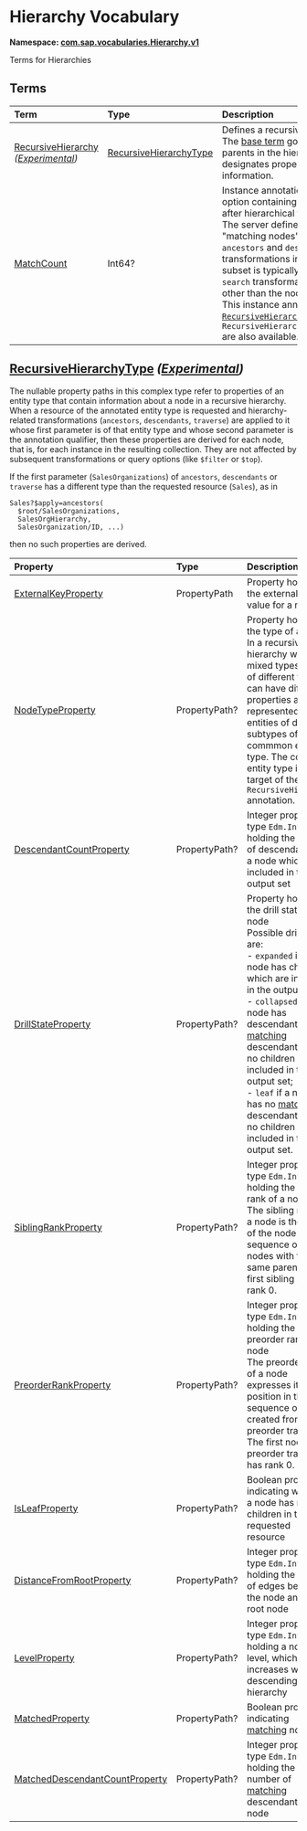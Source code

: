 # Hierarchy Vocabulary
**Namespace: [com.sap.vocabularies.Hierarchy.v1](Hierarchy.xml)**

Terms for Hierarchies


## Terms

Term|Type|Description
:---|:---|:----------
[RecursiveHierarchy](./Hierarchy.xml#L38:~:text=<Term%20Name="-,RecursiveHierarchy,-") *([Experimental](Common.md#Experimental))*|[RecursiveHierarchyType](#RecursiveHierarchyType)|<a name="RecursiveHierarchy"></a>Defines a recursive hierarchy<br>The [base term](https://oasis-tcs.github.io/odata-vocabularies/vocabularies/Org.OData.Aggregation.V1.html#RecursiveHierarchy) governs what are the nodes and parents in the hierarchy, whereas this annotation designates properties that contain derived information.
[MatchCount](./Hierarchy.xml#L114:~:text=<Term%20Name="-,MatchCount,-")|Int64?|<a name="MatchCount"></a>Instance annotation on the result of an `$apply` query option containing the number of matching nodes after hierarchical transformations<br>The server defines a subset of the `$apply` result as "matching nodes" based on the start nodes of `ancestors` and `descendants` as determined by the transformations in their fourth parameters. This subset is typically the output set of a `filter` or `search` transformation that evaluates node attributes other than the node value.<br>This instance annotation is available if [`RecursiveHierarchy/MatchedProperty`](#RecursiveHierarchyType) and `RecursiveHierarchy/MatchedDescendantCountProperty` are also available.

## <a name="RecursiveHierarchyType"></a>[RecursiveHierarchyType](./Hierarchy.xml#L46:~:text=<ComplexType%20Name="-,RecursiveHierarchyType,-") *([Experimental](Common.md#Experimental))*


The nullable property paths in this complex type refer to properties of an entity type that contain
information about a node in a recursive hierarchy. When a resource of the annotated entity type is requested
and hierarchy-related transformations (`ancestors`, `descendants`, `traverse`) are applied to it
whose first parameter is of that entity type and whose second parameter is the annotation qualifier,
then these properties are derived for each node, that is, for each instance in the resulting collection.
They are not affected by subsequent transformations or query options (like `$filter` or `$top`).

If the first parameter (`SalesOrganizations`) of `ancestors`, `descendants` or `traverse` has a different type than
the requested resource (`Sales`), as in
```
Sales?$apply=ancestors(
  $root/SalesOrganizations,
  SalesOrgHierarchy,
  SalesOrganization/ID, ...)
```
then no such properties are derived.

Property|Type|Description
:-------|:---|:----------
[ExternalKeyProperty](./Hierarchy.xml#L66:~:text=<ComplexType%20Name="-,RecursiveHierarchyType,-")|PropertyPath|Property holding the external key value for a node
[NodeTypeProperty](./Hierarchy.xml#L69:~:text=<ComplexType%20Name="-,RecursiveHierarchyType,-")|PropertyPath?|Property holding the type of a node<br>In a recursive hierarchy with mixed types, nodes of different type can have different properties and be represented by entities of different subtypes of a commmon entity type. The common entity type is the target of the `RecursiveHierarchy` annotation.
[DescendantCountProperty](./Hierarchy.xml#L77:~:text=<ComplexType%20Name="-,RecursiveHierarchyType,-")|PropertyPath?|Integer property of type `Edm.Int64` holding the number of descendants of a node which are included in the output set
[DrillStateProperty](./Hierarchy.xml#L80:~:text=<ComplexType%20Name="-,RecursiveHierarchyType,-")|PropertyPath?|Property holding the drill state of a node<br>Possible drill states are: <br>- `expanded` if a node has children which are included in the output set; <br>- `collapsed` if a node has descendants [matching](#MatchCount) descendants but no children are included in the output set; <br>- `leaf` if a node has no [matching](#MatchCount) descendants and no children are included in the output set.
[SiblingRankProperty](./Hierarchy.xml#L89:~:text=<ComplexType%20Name="-,RecursiveHierarchyType,-")|PropertyPath?|Integer property of type `Edm.Int64` holding the sibling rank of a node<br>The sibling rank of a node is the index of the node in the sequence of all nodes with the same parent. The first sibling has rank 0.
[PreorderRankProperty](./Hierarchy.xml#L93:~:text=<ComplexType%20Name="-,RecursiveHierarchyType,-")|PropertyPath?|Integer property of type `Edm.Int64` holding the preorder rank of a node<br>The preorder rank of a node expresses its position in the sequence of nodes created from preorder traversal. The first node in preorder traversal has rank 0.
[IsLeafProperty](./Hierarchy.xml#L97:~:text=<ComplexType%20Name="-,RecursiveHierarchyType,-")|PropertyPath?|Boolean property indicating whether a node has no children in the requested resource
[DistanceFromRootProperty](./Hierarchy.xml#L100:~:text=<ComplexType%20Name="-,RecursiveHierarchyType,-")|PropertyPath?|Integer property of type `Edm.Int64` holding the number of edges between the node and the root node
[LevelProperty](./Hierarchy.xml#L103:~:text=<ComplexType%20Name="-,RecursiveHierarchyType,-")|PropertyPath?|Integer property of type `Edm.Int64` holding a node's level, which increases when descending the hierarchy
[MatchedProperty](./Hierarchy.xml#L106:~:text=<ComplexType%20Name="-,RecursiveHierarchyType,-")|PropertyPath?|Boolean property indicating [matching](#MatchCount) nodes
[MatchedDescendantCountProperty](./Hierarchy.xml#L109:~:text=<ComplexType%20Name="-,RecursiveHierarchyType,-")|PropertyPath?|Integer property of type `Edm.Int64` holding the the number of [matching](#MatchCount) descendants of a node
